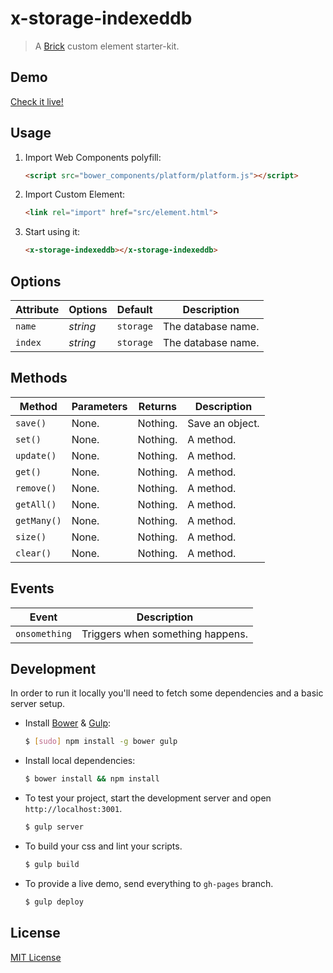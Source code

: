 # x-storage-indexeddb

> A [Brick](https://github.com/mozilla/brick/) custom element starter-kit.

## Demo

[Check it live!](http://dotch.github.io/x-storage-indexeddb)

## Usage

1. Import Web Components polyfill:

    ```html
    <script src="bower_components/platform/platform.js"></script>
    ```

2. Import Custom Element:

    ```html
    <link rel="import" href="src/element.html">
    ```

3. Start using it:

    ```html
    <x-storage-indexeddb></x-storage-indexeddb>
    ```

## Options

Attribute     | Options     | Default      | Description
---           | ---         | ---          | ---
`name`        | *string*    | `storage`    | The database name.
`index`       | *string*    | `storage`    | The database name.

## Methods

Method        | Parameters   | Returns     | Description
---           | ---          | ---         | ---
`save()`      | None.        | Nothing.    | Save an object.
`set()`       | None.        | Nothing.    | A method.
`update()`    | None.        | Nothing.    | A method.
`get()`       | None.        | Nothing.    | A method.
`remove()`    | None.        | Nothing.    | A method.
`getAll()`    | None.        | Nothing.    | A method.
`getMany()`   | None.        | Nothing.    | A method.
`size()`      | None.        | Nothing.    | A method.
`clear()`     | None.        | Nothing.    | A method.

## Events

Event         | Description
---           | ---
`onsomething` | Triggers when something happens.

## Development

In order to run it locally you'll need to fetch some dependencies and a basic server setup.

* Install [Bower](http://bower.io/) & [Gulp](http://gulpjs.com/):

    ```sh
    $ [sudo] npm install -g bower gulp
    ```

* Install local dependencies:

    ```sh
    $ bower install && npm install
    ```

* To test your project, start the development server and open `http://localhost:3001`.

    ```sh
    $ gulp server
    ```

* To build your css and lint your scripts.

    ```sh
    $ gulp build
    ```

* To provide a live demo, send everything to `gh-pages` branch.

    ```sh
    $ gulp deploy
    ```

## License

[MIT License](http://opensource.org/licenses/MIT)
